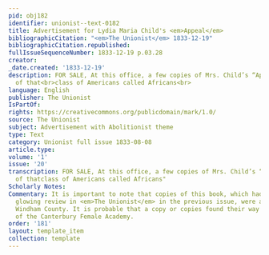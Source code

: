 ```yaml
---
pid: obj182
identifier: unionist--text-0182
title: Advertisement for Lydia Maria Child's <em>Appeal</em>
bibliographicCitation: "<em>The Unionist</em> 1833-12-19"
bibliographicCitation.republished: 
fullIssueSequenceNumber: 1833-12-19 p.03.28
creator: 
_date.created: '1833-12-19'
description: FOR SALE, At this office, a few copies of Mrs. Child’s “Appeal in behalf
  of that<br>class of Americans called Africans<br>
language: English
publisher: The Unionist
IsPartOf: 
rights: https://creativecommons.org/publicdomain/mark/1.0/
source: The Unionist
subject: Advertisement with Abolitionist theme
type: Text
category: Unionist full issue 1833-08-08
article.type: 
volume: '1'
issue: '20'
transcription: FOR SALE, At this office, a few copies of Mrs. Child’s “Appeal in behalf
  of thatclass of Americans called Africans"
Scholarly Notes: 
Commentary: It is important to note that copies of this book, which had received a
  glowing review in <em>The Unionist</em> in the previous issue, were available in
  Windham County. It is probable that a copy or copies found their way into the schoolhouse
  of the Canterbury Female Academy.
order: '181'
layout: template_item
collection: template
---
```

